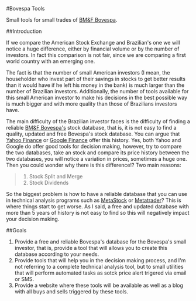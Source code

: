 #Bovespa Tools

Small tools for small trades of [BM&F Bovespa](http://www.bmfbovespa.com.br/).

##Introduction

If we compare the American Stock Exchange and Brazilian's one we will notice a huge difference, either by financial volume or by the number of investors. In fact this comparison is not fair, since we are comparing a first world country with an emerging one.

The fact is that the number of small American investors (I mean, the householder who invest part of their savings in stocks to get better results than it would have if he left his money in the bank) is much larger than the number of Brazilian investors. Additionally, the number of tools available for this small American investor to make his decisions in the best possible way is much bigger and with more quality than those of Brazilians investors have.

The main difficulty of the Brazilian investor faces is the difficulty of finding a reliable [BM&F Bovespa's](http://www.bmfbovespa.com.br/) stock database, that is, it is not easy to find a quality, updated and free Bovespa's stock database. You can argue that [Yahoo Finance](http://finance.yahoo.com/) or [Google Finance](https://www.google.com/finance) offer this history. Yes, both Yahoo and Google do offer good tools for decision making, however, try to compare the two databases, take an stock and compare its price history between the two databases, you will notice a variation in prices, sometimes a huge one. Then you could wonder why there is this difference!? Two main reasons:
> 1. Stock Split and Merge
> 2. Stock Dividends

So the biggest problem is how to have a reliable database that you can use in technical analysis programs such as [MetaStock](http://www.metastock.com/) or [Metatrader](http://www.metatrader5.com/)? This is where things start to get worse. As I said, a free and updated database with more than 5 years of history is not easy to find so this will negatively impact your decision making.

##Goals

1. Provide a free and reliable Bovespa's database for the Bovespa's small investor, that is, provide a tool that will allows you to create this database according to your needs.
2. Provide tools that will help you in the decision making process, and I'm not referring to a complete technical analysis tool, but to small utilities that will perform automated tasks as sotck price alert trigered via email or SMS.
3. Provide a website where these tools will be available as well as a blog with all buys and sells triggered by these tools.
